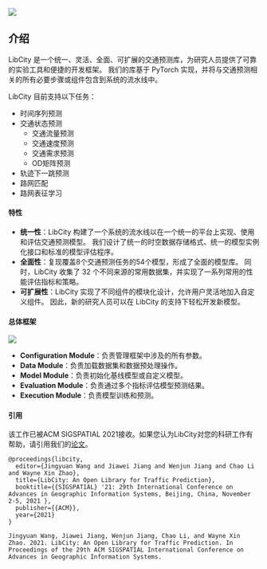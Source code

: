 ![](/_static/logo.png)

## 介绍

LibCity 是一个统一、灵活、全面、可扩展的交通预测库，为研究人员提供了可靠的实验工具和便捷的开发框架。 我们的库基于 PyTorch 实现，并将与交通预测相关的所有必要步骤或组件包含到系统的流水线中。

LibCity 目前支持以下任务：

* 时间序列预测
* 交通状态预测
  * 交通流量预测
  * 交通速度预测
  * 交通需求预测
  * OD矩阵预测
* 轨迹下一跳预测
* 路网匹配
* 路网表征学习

#### 特性

* **统一性**：LibCity 构建了一个系统的流水线以在一个统一的平台上实现、使用和评估交通预测模型。 我们设计了统一的时空数据存储格式、统一的模型实例化接口和标准的模型评估程序。
* **全面性**：复现覆盖8个交通预测任务的54个模型，形成了全面的模型库。 同时，LibCity 收集了 32 个不同来源的常用数据集，并实现了一系列常用的性能评估指标和策略。
* **可扩展性**：LibCity 实现了不同组件的模块化设计，允许用户灵活地加入自定义组件。 因此，新的研究人员可以在 LibCity 的支持下轻松开发新模型。

#### 总体框架

![](/_static/framework.png)

* **Configuration Module**：负责管理框架中涉及的所有参数。
* **Data Module**：负责加载数据集和数据预处理操作。
* **Model Module**：负责初始化基线模型或自定义模型。
* **Evaluation Module**：负责通过多个指标评估模型预测结果。
* **Execution Module**：负责模型训练和预测。

#### 引用

该工作已被ACM SIGSPATIAL 2021接收。如果您认为LibCity对您的科研工作有帮助，请引用我们的[论文](https://libcity.ai/#/LibCity-An-Open-Library-For-Traffic-Prediction)。

```
@proceedings{libcity,
  editor={Jingyuan Wang and Jiawei Jiang and Wenjun Jiang and Chao Li and Wayne Xin Zhao},
  title={LibCity: An Open Library for Traffic Prediction},
  booktitle={{SIGSPATIAL} '21: 29th International Conference on Advances in Geographic Information Systems, Beijing, China, November 2-5, 2021 },
  publisher={{ACM}},
  year={2021}
}
```

```
Jingyuan Wang, Jiawei Jiang, Wenjun Jiang, Chao Li, and Wayne Xin Zhao. 2021. LibCity: An Open Library for Traffic Prediction. In Proceedings of the 29th ACM SIGSPATIAL International Conference on Advances in Geographic Information Systems. 
```

